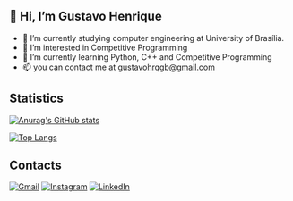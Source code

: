 ## 👋 Hi, I’m Gustavo Henrique

- 🔭 I’m currently studying computer engineering at University of Brasília.
- 👀 I’m interested in Competitive Programming
- 🌱 I’m currently learning Python, C++ and Competitive Programming
- 📫 you can contact me at gustavohrqgb@gmail.com

## Statistics
[![Anurag's GitHub stats](https://github-readme-stats-sigma-five.vercel.app/api?username=GustavoHenriqueGB&count_private=true&show_icons=true&theme=tokyonight)](https://github.com/anuraghazra/github-readme-stats)

[![Top Langs](https://github-readme-stats-sigma-five.vercel.app/api/top-langs/?username=GustavoHenriqueGB&th=tokyonight)](https://github.com/anuraghazra/github-readme-stats)

## Contacts

[![Gmail](https://img.shields.io/badge/Gmail-D14836?style=for-the-badge&logo=gmail&logoColor=white)](mailto:gustavohrqgb@gmail.com)
[![Instagram](https://img.shields.io/badge/Instagram-E4405F?style=for-the-badge&logo=instagram&logoColor=white)](https://www.instagram.com/hrq_gustavoo/)
[![LinkedIn](https://img.shields.io/badge/LinkedIn-0077B5?style=for-the-badge&logo=linkedin&logoColor=white)](https://www.linkedin.com/in/gustavo-henrique-gomes-barbosa-495aa2278/)
